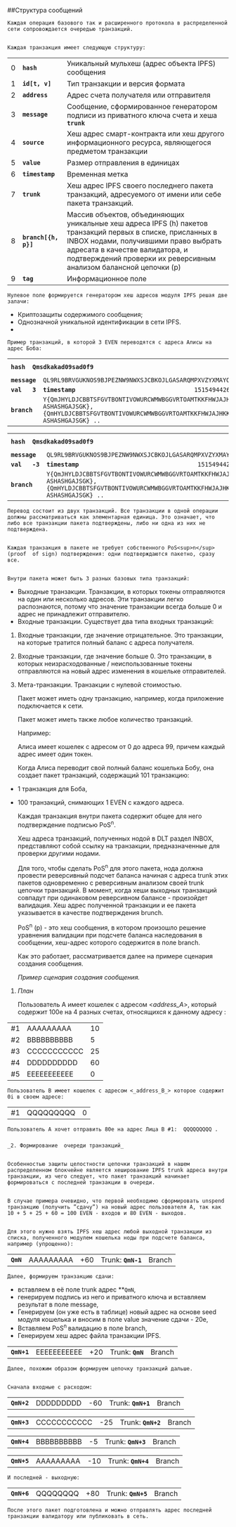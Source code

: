 ##Структура сообщений 


    Каждая операция базового так и расширенного протокола в распределенной сети сопровождается очередью транзакций. 


    Каждая транзакция имеет следующую структуру:


<table>
  <tr>
   <td>0
   </td>
   <td><strong><code>hash</code></strong>
   </td>
   <td>Уникальный мульхеш (адрес объекта IPFS) сообщения
   </td>
  </tr>
  <tr>
   <td>1
   </td>
   <td><strong><code>id[t, v]</code></strong>
   </td>
   <td>Тип транзакции и версия формата
   </td>
  </tr>
  <tr>
   <td>2
   </td>
   <td><strong><code>address</code></strong>
   </td>
   <td>Адрес счета получателя или отправителя
   </td>
  </tr>
  <tr>
   <td>3
   </td>
   <td><strong><code>message</code></strong>
   </td>
   <td>Сообщение, сформированное генератором подписи из приватного ключа счета и хеша <strong><code>trunk</code></strong>
   </td>
  </tr>
  <tr>
   <td>4
   </td>
   <td><strong><code>source</code></strong>
   </td>
   <td>Хеш адрес смарт-контракта или хеш другого информационного ресурса, являющегося предметом транзакции
   </td>
  </tr>
  <tr>
   <td>5
   </td>
   <td><strong><code>value</code></strong>
   </td>
   <td>Размер отправления в единицах 
   </td>
  </tr>
  <tr>
   <td>6
   </td>
   <td><strong><code>timestamp</code></strong>
   </td>
   <td>Временная метка
   </td>
  </tr>
  <tr>
   <td>7
   </td>
   <td><strong><code>trunk</code></strong>
   </td>
   <td>Хеш адрес IPFS своего последнего пакета  транзакций, адресуемого от имени или себе пакета транзакций.
   </td>
  </tr>
  <tr>
   <td>8
   </td>
   <td><strong><code>branch[{h, p}]</code></strong>
   </td>
   <td>Массив объектов,  объединяющих уникальные хеш адреса IPFS  (h) пакетов транзакций первых в списке,  присланных в INBOX нодами, получившими право выбрать адресата в качестве валидатора, и подтверждений проверки их реверсивным анализом балансной цепочки (p)
   </td>
  </tr>
  <tr>
   <td>9
   </td>
   <td><strong><code>tag</code></strong>
   </td>
   <td>Информационное поле
   </td>
  </tr>
</table>



    Нулевое поле формируется генератором хеш адресов модуля IPFS решая две залачи:



*   Криптозащиты содержимого сообщения;
*   Однозначной уникальной идентификации в сети IPFS.
*   

    Пример транзакций, в которой 3 EVEN переводятся с адреса Алисы на адрес Боба:


<table>
  <tr>
   <td>
<strong><code>hash</code></strong>
   </td>
   <td colspan="3" ><strong><code>Qmsdkakad09sad0f9</code></strong>
   </td>
   <td><strong><code>id</code></strong>
   </td>
   <td colspan="2" ><code>0x0001, 0x001</code>
   </td>
   <td><strong><code>addr</code></strong>
   </td>
   <td colspan="2" ><code>JHYLDJCBBTSFGVTBONTIVOWURCWMWBGGVRTOAMTKKFHWJAJHKKPWEYTAVDXMUSJBIUYEVZMO9LXBWHTUZ</code>
   </td>
  </tr>
  <tr>
   <td colspan="2" ><strong><code>message</code></strong>
   </td>
   <td colspan="3" ><code>QL9RL9BRVGUKNOS9BJPEZNW9NWXSJCBKOJLGASARQMPXVZYXMAYOJDXTSNRX9KMWZNTJRZMONURODNXSD</code>
   </td>
   <td><strong><code>src</code></strong>
   </td>
   <td colspan="4" ><code>YDDQVGFO9OTJQSRGESYLPWLIDYBTFHUFQJ9HINVQVJMIKCHXBRNNOO9EZXGDOYJZPCPCZUARJ9IXA9999</code>
   </td>
  </tr>
  <tr>
   <td><strong><code>val</code></strong>
   </td>
   <td><strong><code>3</code></strong>
   </td>
   <td><strong><code>timestamp</code></strong>
   </td>
   <td>
        <code>1515494426</code>
   </td>
   <td colspan="2" ><strong><code>trunk</code></strong>
   </td>
   <td colspan="4" ><code>QmAsaskakad09sad0f9</code>
   </td>
  </tr>
  <tr>
   <td colspan="2" ><strong><code>branch</code></strong>
   </td>
   <td colspan="2" >
<code>Y{QmJHYLDJCBBTSFGVTBONTIVOWURCWMWBGGVRTOAMTKKFHWJAJHKKPWEYTAVDXMUSJBIUYEVZMO9LXBWHTUZ, ASHASHGAJSGK}, {QmHYLDJCBBTSFGVTBONTIVOWURCWMWBGGVRTOAMTKKFHWJAJHKKPWEYTAVDXMUSJBIUYEVZMO9LXBWHTUZ, ASHASHGAJSGK} ..</code>
   </td>
   <td colspan="2" ><strong><code>tag</code></strong>
   </td>
   <td colspan="4" ><code>TEST_TRANSAC</code>
   </td>
  </tr>
</table>



<table>
  <tr>
   <td><strong><code>hash</code></strong>
   </td>
   <td colspan="3" ><strong><code>Qmsdkakad09sad0f9</code></strong>
   </td>
   <td><strong><code>id</code></strong>
   </td>
   <td colspan="2" ><code>0x0001, 0x001</code>
   </td>
   <td><strong><code>addr</code></strong>
   </td>
   <td colspan="2" ><code>AJSAJKHSNXABONTIVOWURCWMWBGGVRTOAMTKKFHWJAJHKKPWEYTAVDXM</code>
   </td>
  </tr>
  <tr>
   <td colspan="2" ><strong><code>message</code></strong>
   </td>
   <td colspan="3" ><code>QL9RL9BRVGUKNOS9BJPEZNW9NWXSJCBKOJLGASARQMPXVZYXMAYOJDXTSNRX9KMWZNTJRZMONURODNXSD</code>
   </td>
   <td><strong><code>src</code></strong>
   </td>
   <td colspan="4" ><code>YDDQVGFO9OTJQSRGESYLPWLIDYBTFHUFQJ9HINVQVJMIKCHXBRNNOO9EZXGDOYJZPCPCZUARJ9IXA9999</code>
   </td>
  </tr>
  <tr>
   <td><strong><code>val</code></strong>
   </td>
   <td><strong><code>-3</code></strong>
   </td>
   <td><strong><code>timestamp</code></strong>
   </td>
   <td>
        <code>1515494426</code>
   </td>
   <td colspan="2" ><strong><code>trunk</code></strong>
   </td>
   <td colspan="4" ><code>QmAsaskakad09sad0f9</code>
   </td>
  </tr>
  <tr>
   <td colspan="2" ><strong><code>branch</code></strong>
   </td>
   <td colspan="2" >
<code>Y{QmJHYLDJCBBTSFGVTBONTIVOWURCWMWBGGVRTOAMTKKFHWJAJHKKPWEYTAVDXMUSJBIUYEVZMO9LXBWHTUZ, ASHASHGAJSGK}, {QmHYLDJCBBTSFGVTBONTIVOWURCWMWBGGVRTOAMTKKFHWJAJHKKPWEYTAVDXMUSJBIUYEVZMO9LXBWHTUZ, ASHASHGAJSGK} ..</code>
   </td>
   <td colspan="2" ><strong><code>tag</code></strong>
   </td>
   <td colspan="4" ><code>TEST_TRANSAC</code>
   </td>
  </tr>
</table>



    Перевод состоит из двух транзакций. Все транзакции в одной операции должны рассматриваться как элементарная единица. Это означает, что либо все транзакции пакета подтверждены, либо ни одна из них не подтверждена. 


    Каждая транзакция в пакете не требует собственного PoS<sup>n</sup> (proof  of sign) подтверждения: одни подтверждаются пакетно, сразу все. 


    Внутри пакета может быть 3 разных базовых типа транзакций:



*   Выходные транзакции. Транзакции, в которых токены отправляются на один или несколько адресов. Эти транзакции легко распознаются, потому что значение транзакции всегда больше 0 и адрес не принадлежит отправителю. 
*   Входные транзакции. Существует два типа входных транзакций: 
1. Входные транзакции, где значение отрицательное. Это транзакции, на которые тратится полный баланс с адреса получателя. 
2. Входные транзакции, где значение больше 0. Это транзакции, в которых неизрасходованные / неиспользованные токены  отправляются на новый адрес изменения в кошельке отправителей. 
3. Мета-транзакции. Транзакции с нулевой стоимостью. 

    Пакет может иметь одну транзакцию, например, когда приложение подключается к сети. 


    Пакет может иметь также любое количество транзакций. 


    Например: 


    Алиса имеет кошелек с адресом от 0 до адреса 99, причем каждый адрес имеет один токен. 


    Когда Алиса переводит свой полный баланс кошелька Бобу, она создает пакет транзакций, содержащий 101 транзакцию:

*   1 транзакция для Боба,
*   100 транзакций, снимающих 1 EVEN с каждого адреса. 

    Каждая транзакция внутри пакета  содержит общее для него подтверждение подписью PoS<sup>n</sup>. 


    Хеш адреса транзакций, полученных нодой в DLT раздел INBOX, представляют собой ссылку на транзакции, предназначенные для проверки другими нодами. 


    Для того, чтобы сделать PoS<sup>n</sup> для этого пакета, нода должна провести реверсивный подсчет баланса начиная с адреса trunk этих пакетов одновременно с реверсивным анализом своей trunk цепочки транзакций. В момент, когда хеши выходных транзакций совпадут при одинаковом реверсивном балансе - произойдет валидация. Хеш адрес полученной транзакции и ее пакета указывается в качестве подтверждения brunch.


    PoS<sup>n</sup> (p) - это хеш сообщения, в котором произошло решение уравнения валидации при подсчете баланса наследования в сообщении, хеш-адрес которого содержится в поле branch. 


    Как это работает, рассматривается  далее на примере сценария создания сообщения.


    _Пример сценария создания сообщения._

1. _План_

    Пользователь А имеет кошелек с адресом <_address_A_>, который содержит 100e на 4 разных счетах, относящихся к данному адресу :


<table>
  <tr>
   <td>
#1
   </td>
   <td>
    AAAAAAAAA
   </td>
   <td>10
   </td>
  </tr>
  <tr>
   <td>#2
   </td>
   <td>
    BBBBBBBBBB
   </td>
   <td>5
   </td>
  </tr>
  <tr>
   <td>#3
   </td>
   <td>
    CCCCCCCCCCC
   </td>
   <td>25
   </td>
  </tr>
  <tr>
   <td>#4
   </td>
   <td>
    DDDDDDDDDD
   </td>
   <td>60
   </td>
  </tr>
  <tr>
   <td>#5
   </td>
   <td>
    EEEEEEEEEEE
   </td>
   <td>0
   </td>
  </tr>
</table>



    Пользователь B имеет кошелек с адресом <_address_B_> которое содержит 0i в своем адресе:


<table>
  <tr>
   <td>#1
   </td>
   <td>
    QQQQQQQQQ
   </td>
   <td>0
   </td>
  </tr>
</table>



    Пользователь А хочет отправить 80e на адрес Лица В #1:  QQQQQQQQQ .


### 
    _2. Формирование  очереди транзакций_


    Особенностью защиты целостности цепочки транзакций в нашем распределенном блокчейне является хеширование IPFS trunk адреса внутри транзакции, из чего следует, что пакет транзакций начинает формироваться с последней транзакции в очереди. 


    В случае примера очевидно, что первой необходимо сформировать unspend транзакцию (получить ”сдачу”) на новый адрес пользователя A, так как 10 + 5 + 25 + 60 = 100 EVEN - входов и 80 EVEN - выходов. 


    Для этого нужно взять IPFS хеш адрес любой выходной транзакции из списка, полученного модулем кошелька ноды при подсчете баланса, например (упрощенно):


<table>
  <tr>
   <td><strong><code>QmN</code></strong>
   </td>
   <td>
    AAAAAAAAA
   </td>
   <td>
    +60
   </td>
   <td>Trunk: <strong><code>QmN-1</code></strong>
   </td>
   <td>Branch
   </td>
  </tr>
</table>



    Далее, формируем транзакцию сдачи:  



*   вставляем в её поле trunk адрес **<code>QmN</code></strong>,
*   генерируем подпись из него и приватного ключа и вставляем результат в поле message,
*   Генерируем (он уже есть в таблице) новый адрес на основе seed модуля кошелька и вносим в поле value значение сдачи - 20e,
*   Вставляем  PoS<sup>n   </sup>валидацию в поле branch,
*   Генерируем хеш адрес файла транзакции IPFS.

<table>
  <tr>
   <td>
<strong><code>QmN+1</code></strong>
   </td>
   <td>
    EEEEEEEEEEE
   </td>
   <td>
    +20
   </td>
   <td>Trunk: <strong><code>QmN</code></strong>
   </td>
   <td>Branch
   </td>
  </tr>
</table>



    Далее, похожим образом формируем цепочку транзакций дальше. 


    Сначала входные с расходом:


<table>
  <tr>
   <td><strong><code>QmN+2</code></strong>
   </td>
   <td>
    DDDDDDDDD
   </td>
   <td>
    -60
   </td>
   <td>Trunk: <strong><code>QmN+1</code></strong>
   </td>
   <td>Branch
   </td>
  </tr>
</table>



<table>
  <tr>
   <td><strong><code>QmN+3</code></strong>
   </td>
   <td>
    CCCCCCCCCCC
   </td>
   <td>
    -25
   </td>
   <td>Trunk: <strong><code>QmN+2</code></strong>
   </td>
   <td>Branch
   </td>
  </tr>
</table>



<table>
  <tr>
   <td><strong><code>QmN+4</code></strong>
   </td>
   <td>
    BBBBBBBBBB
   </td>
   <td>
    -5
   </td>
   <td>Trunk: <strong><code>QmN+3</code></strong>
   </td>
   <td>Branch
   </td>
  </tr>
</table>



<table>
  <tr>
   <td><strong><code>QmN+5</code></strong>
   </td>
   <td>
    AAAAAAAAA
   </td>
   <td>
    -10
   </td>
   <td>Trunk: <strong><code>QmN+4</code></strong>
   </td>
   <td>Branch
   </td>
  </tr>
</table>



    И последней - выходную:  


<table>
  <tr>
   <td><strong><code>QmN+6</code></strong>
   </td>
   <td>
    QQQQQQQQ
   </td>
   <td>
    +80
   </td>
   <td>Trunk: <strong><code>QmN+5</code></strong>
   </td>
   <td>Branch
   </td>
  </tr>
</table>



    После этого пакет подготовлена и можно отправлять адрес последней транзакции валидатору или публиковать в сеть.


<!-- Docs to Markdown version 1.0β17 -->
